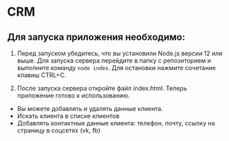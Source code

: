 # CRM
## Для запуска приложения необходимо:
1. Перед запуском убедитесь, что вы установили Node.js версии 12 или выше.
Для запуска сервера перейдите в папку с репозиторием и выполните команду `node index`. Для остановки нажмите сочетание клавиш CTRL+C.

2. После запуска сервера откройте файл index.html. Теперь приложение готово к использованию. 
* Вы можете добавлять и удалять данные клиента. 
* Искать клиента в списке клиентов
* Добавлять контактные данные клиента: телефон, почту, ссылку на страницу в соцсетях (vk, fb)


